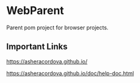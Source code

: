 # WebParent
Parent pom project for browser projects.

## Important Links
https://asheracordova.github.io/

https://asheracordova.github.io/doc/help-doc.html
